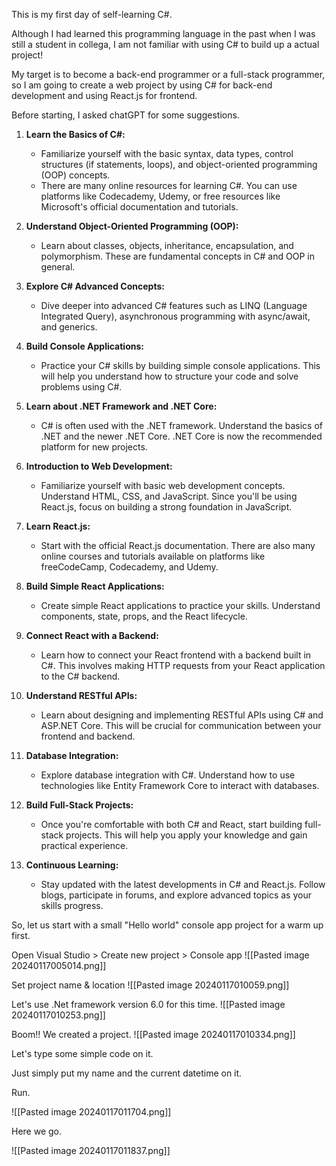 This is my first day of self-learning C#. 

Although I had learned this programming language in the past when I was still a student in collega, I am not familiar with using C# to build up a actual project!

My target is to become a back-end programmer or a full-stack programmer,
so I am going to create a web project by using C# for back-end development and using React.js for frontend. 

Before starting, I asked chatGPT for some suggestions.

1. **Learn the Basics of C#:**
    
    - Familiarize yourself with the basic syntax, data types, control structures (if statements, loops), and object-oriented programming (OOP) concepts.
    - There are many online resources for learning C#. You can use platforms like Codecademy, Udemy, or free resources like Microsoft's official documentation and tutorials.
2. **Understand Object-Oriented Programming (OOP):**
    
    - Learn about classes, objects, inheritance, encapsulation, and polymorphism. These are fundamental concepts in C# and OOP in general.
3. **Explore C# Advanced Concepts:**
    
    - Dive deeper into advanced C# features such as LINQ (Language Integrated Query), asynchronous programming with async/await, and generics.
4. **Build Console Applications:**
    
    - Practice your C# skills by building simple console applications. This will help you understand how to structure your code and solve problems using C#.
5. **Learn about .NET Framework and .NET Core:**
    
    - C# is often used with the .NET framework. Understand the basics of .NET and the newer .NET Core. .NET Core is now the recommended platform for new projects.
6. **Introduction to Web Development:**
    
    - Familiarize yourself with basic web development concepts. Understand HTML, CSS, and JavaScript. Since you'll be using React.js, focus on building a strong foundation in JavaScript.
7. **Learn React.js:**
    
    - Start with the official React.js documentation. There are also many online courses and tutorials available on platforms like freeCodeCamp, Codecademy, and Udemy.
8. **Build Simple React Applications:**
    
    - Create simple React applications to practice your skills. Understand components, state, props, and the React lifecycle.
9. **Connect React with a Backend:**
    
    - Learn how to connect your React frontend with a backend built in C#. This involves making HTTP requests from your React application to the C# backend.
10. **Understand RESTful APIs:**
    
    - Learn about designing and implementing RESTful APIs using C# and ASP.NET Core. This will be crucial for communication between your frontend and backend.
11. **Database Integration:**
    
    - Explore database integration with C#. Understand how to use technologies like Entity Framework Core to interact with databases.
12. **Build Full-Stack Projects:**
    
    - Once you're comfortable with both C# and React, start building full-stack projects. This will help you apply your knowledge and gain practical experience.
13. **Continuous Learning:**
    
    - Stay updated with the latest developments in C# and React.js. Follow blogs, participate in forums, and explore advanced topics as your skills progress.

So, let us start with a small "Hello world" console app project for a warm up first.

Open Visual Studio > Create new project > Console app 
![[Pasted image 20240117005014.png]]

Set project name & location
![[Pasted image 20240117010059.png]]

Let's use .Net framework version 6.0 for this time.
![[Pasted image 20240117010253.png]]

Boom!! We created a project.
![[Pasted image 20240117010334.png]]

Let's type some simple code on it.

Just simply put my name and the current datetime on it.

Run.

![[Pasted image 20240117011704.png]]

Here we go.

![[Pasted image 20240117011837.png]]